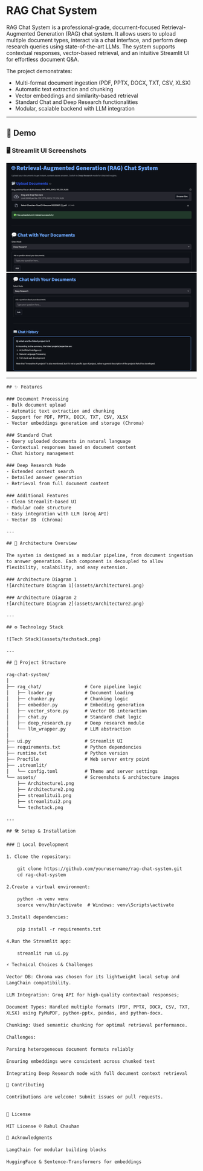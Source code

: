 # RAG Chat System

RAG Chat System is a professional-grade, document-focused Retrieval-Augmented Generation (RAG) chat system. It allows users to upload multiple document types, interact via a chat interface, and perform deep research queries using state-of-the-art LLMs. The system supports contextual responses, vector-based retrieval, and an intuitive Streamlit UI for effortless document Q&A.

The project demonstrates:
- Multi-format document ingestion (PDF, PPTX, DOCX, TXT, CSV, XLSX)
- Automatic text extraction and chunking
- Vector embeddings and similarity-based retrieval
- Standard Chat and Deep Research functionalities
- Modular, scalable backend with LLM integration

---

## 🚀 Demo

### 🖥️ Streamlit UI Screenshots
![Streamlit UI](assets/streamlitui1.png)
![Streamlit UI](assets/streamlitui2.png)

---

```
## ✨ Features

### Document Processing
- Bulk document upload
- Automatic text extraction and chunking
- Support for PDF, PPTX, DOCX, TXT, CSV, XLSX
- Vector embeddings generation and storage (Chroma)

### Standard Chat
- Query uploaded documents in natural language
- Contextual responses based on document content
- Chat history management

### Deep Research Mode
- Extended context search
- Detailed answer generation
- Retrieval from full document content

### Additional Features
- Clean Streamlit-based UI
- Modular code structure
- Easy integration with LLM (Groq API)
- Vector DB  (Chroma)

---
```

```
## 🧠 Architecture Overview

The system is designed as a modular pipeline, from document ingestion to answer generation. Each component is decoupled to allow flexibility, scalability, and easy extension.

### Architecture Diagram 1
![Architecture Diagram 1](assets/Architecture1.png)

### Architecture Diagram 2
![Architecture Diagram 2](assets/Architecture2.png)

---
```

```
## ⚙️ Technology Stack

![Tech Stack](assets/techstack.png)

---
```

```
## 📁 Project Structure

rag-chat-system/
│
├── rag_chat/                # Core pipeline logic
│   ├── loader.py            # Document loading
│   ├── chunker.py           # Chunking logic
│   ├── embedder.py          # Embedding generation
│   ├── vector_store.py      # Vector DB interaction
│   ├── chat.py              # Standard chat logic
│   ├── deep_research.py     # Deep research module
│   └── llm_wrapper.py       # LLM abstraction
│
├── ui.py                    # Streamlit UI
├── requirements.txt         # Python dependencies
├── runtime.txt              # Python version
├── Procfile                 # Web server entry point
├── .streamlit/
│   └── config.toml          # Theme and server settings
└── assets/                  # Screenshots & architecture images
    ├── Architecture1.png
    ├── Architecture2.png
    ├── streamlitui1.png
    ├── streamlitui2.png
    └── techstack.png

---
```

```
## 🛠️ Setup & Installation

### 🔧 Local Development

1. Clone the repository:

    git clone https://github.com/yourusername/rag-chat-system.git
    cd rag-chat-system

2.Create a virtual environment:

    python -m venv venv
    source venv/bin/activate  # Windows: venv\Scripts\activate

3.Install dependencies:

    pip install -r requirements.txt

4.Run the Streamlit app:

    streamlit run ui.py
```

```
⚡ Technical Choices & Challenges

Vector DB: Chroma was chosen for its lightweight local setup and LangChain compatibility.

LLM Integration: Groq API for high-quality contextual responses; 

Document Types: Handled multiple formats (PDF, PPTX, DOCX, CSV, TXT, XLSX) using PyMuPDF, python-pptx, pandas, and python-docx.

Chunking: Used semantic chunking for optimal retrieval performance.

Challenges:

Parsing heterogeneous document formats reliably

Ensuring embeddings were consistent across chunked text

Integrating Deep Research mode with full document context retrieval
```

```
🤝 Contributing

Contributions are welcome! Submit issues or pull requests.

```

```

📜 License

MIT License © Rahul Chauhan

```

```
🙌 Acknowledgments

LangChain for modular building blocks

HuggingFace & Sentence-Transformers for embeddings

```